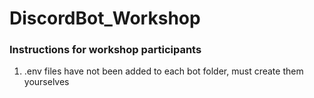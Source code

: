 # DiscordBot_Workshop

### Instructions for workshop participants 
1. .env files have not been added to each bot folder, must create them yourselves
